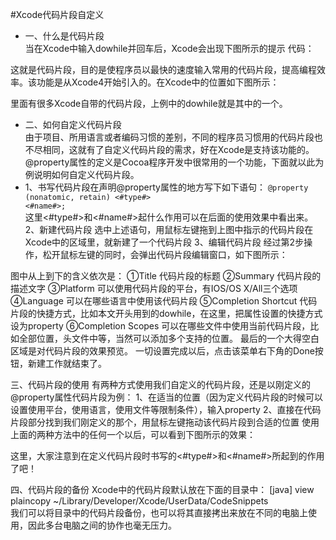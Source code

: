 #Xcode代码片段自定义
* 一、什么是代码片段<br>
   当在Xcode中输入dowhile并回车后，Xcode会出现下图所示的提示 代码：

这就是代码片段，目的是使程序员以最快的速度输入常用的代码片段，提高编程效率。该功能是从Xcode4开始引入的。在Xcode中的位置如下图所示：

里面有很多Xcode自带的代码片段，上例中的dowhile就是其中的一个。

* 二、如何自定义代码片段<br>
由于项目、所用语言或者编码习惯的差别，不同的程序员习惯用的代码片段也不尽相同，这就有了自定义代码片段的需求，好在Xcode是支持该功能的。
@property属性的定义是Cocoa程序开发中很常用的一个功能，下面就以此为例说明如何自定义代码片段。
* 1、书写代码片段在声明@property属性的地方写下如下语句：
<code>@property (nonatomic, retain) <#type#> <#name#>;</code><br>
这里<#type#>和<#name#>起什么作用可以在后面的使用效果中看出来。
2、新建代码片段
选中上述语句，用鼠标左键拖到上图中指示的代码片段在Xcode中的区域里，就新建了一个代码片段
3、编辑代码片段
经过第2步操作，松开鼠标左键的同时，会弹出代码片段编辑窗口，如下图所示：

图中从上到下的含义依次是：
①Title
代码片段的标题
②Summary
代码片段的描述文字
③Platform
可以使用代码片段的平台，有IOS/OS X/All三个选项
④Language
可以在哪些语言中使用该代码片段
⑤Completion Shortcut
代码片段的快捷方式，比如本文开头用到的dowhile，在这里，把属性设置的快捷方式设为property
⑥Completion Scopes
可以在哪些文件中使用当前代码片段，比如全部位置，头文件中等，当然可以添加多个支持的位置。
最后的一个大得空白区域是对代码片段的效果预览。
一切设置完成以后，点击该菜单右下角的Done按钮，新建工作就结束了。

三、代码片段的使用
有两种方式使用我们自定义的代码片段，还是以刚定义的@property属性代码片段为例：
1、在适当的位置（因为定义代码片段的时候可以设置使用平台，使用语言，使用文件等限制条件），输入property
2、直接在代码片段部分找到我们刚定义的那个，用鼠标左键拖动该代码片段到合适的位置
使用上面的两种方法中的任何一个以后，可以看到下图所示的效果：

这里，大家注意到在定义代码片段时书写的<#type#>和<#name#>所起到的作用了吧！

四、代码片段的备份
Xcode中的代码片段默认放在下面的目录中：
[java] view plaincopy 
~/Library/Developer/Xcode/UserData/CodeSnippets   
我们可以将目录中的代码片段备份，也可以将其直接拷出来放在不同的电脑上使用，因此多台电脑之间的协作也毫无压力。